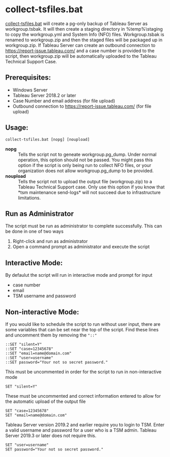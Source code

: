 # collect-tsfiles.bat

[collect-tsfiles.bat](https://github.com/TLarson-Tableau/collect-tableauserver-files/blob/master/collect-tsfiles.bat) will create a pg-only backup of Tableau Server as workgroup.tsbak. It will then create a staging directory in %temp%\staging to copy the workgroup.yml and System Info (NFO) files. Workgroup.tsbak is renamed to workgroup.zip and then the staged files will be packaged up in workgroup.zip. If Tableau Server can create an outbound connection to https://report-issue.tableau.com/ and a case number is provided to the script, then workgroup.zip will be automatically uploaded to the Tableau Technical Support Case.

## Prerequisites:
- Windows Server
- Tableau Server 2018.2 or later
- Case Number and email address (for file upload)
- Outbound connection to https://report-issue.tableau.com/ (for file upload)

## Usage:
```
collect-tsfiles.bat [nopg] [noupload]
```
<dl>
 <dt><b>nopg</b></dt>
 <dd>Tells the script not to geneate workgroup.pg_dump. Under normal operation, this option should not be passed. You might pass this option if the script is only being run to collect NFO files, or your organization does not allow workgroup.pg_dump to be provided.</dd>

 <dt><b>noupload</b></dt>
 <dd>Tells the script not to upload the output file (workgroup.zip) to a Tableau Technical Support case. Only use this option if you know that *tsm maintenance send-logs* will not succeed due to infrastructure limitations.</dd>
</dl>

## Run as Administrator
The script must be run as administrator to complete successfully.
This can be done in one of two ways
  1. Right-click and run as administrator
  2. Open a command prompt as administrator and execute the script

## Interactive Mode:
By defaulut the script will run in interactive mode and prompt for input
- case number
- email
- TSM username and password

## Non-interactive Mode:
If you would like to schedule the script to run without user input, there are some variables that can be set near the top of the script.
Find these lines and uncomment them by removing the `"::"`
```
::SET "silent=Y"
::SET "case=12345678"
::SET "email=name@domain.com"
::SET "user=username"
::SET password="Your not so secret password."
```
 
This must be uncommented in order for the script to run in non-interactive mode
```
SET "silent=Y"
```

These must be uncommented and correct information entered to allow for the automatic upload of the output file
```
SET "case=12345678"
SET "email=name@domain.com"
```

Tableau Server version 2019.2 and earlier require you to login to TSM. Enter a valid username and password for a user who is a TSM admin. Tableau Server 2019.3 or later does not require this.
```
SET "user=username"
SET password="Your not so secret password."
```
